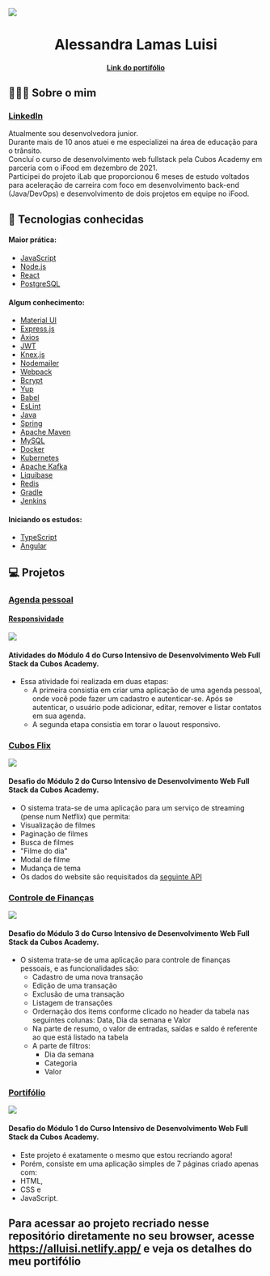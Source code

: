 ![](https://uploaddeimagens.com.br/images/003/954/960/original/Sobre.png?1658708145)

<h1 align="center">
  Alessandra Lamas Luisi
</h1>
<h4 align="center">
  <a href="https://alluisi.netlify.app/">Link do portifólio</a>
</h4>

## 👩🏻‍💻 Sobre o mim

### [LinkedIn](https://www.linkedin.com/in/alessandra-lamas-luisi-64b8b438/)</br>
Atualmente sou desenvolvedora junior.
</br>
Durante mais de 10 anos atuei e me especializei na área de educação para o trânsito.
</br>
Concluí o curso de desenvolvimento web fullstack pela Cubos Academy em parceria com o iFood em dezembro de 2021.
</br>
Participei do projeto iLab que proporcionou 6 meses de estudo voltados para aceleração de carreira com foco em desenvolvimento back-end (Java/DevOps) e desenvolvimento de dois projetos em equipe no iFood.

## 🚀 Tecnologias conhecidas

#### Maior prática:
- [JavaScript](https://www.javascript.com/)
- [Node.js](https://nodejs.org/)
- [React](https://pt-br.reactjs.org/)
- [PostgreSQL](https://www.postgresql.org/)

#### Algum conhecimento:
- [Material UI](https://mui.com/pt/)
- [Express.js](https://expressjs.com/pt-br/)
- [Axios](https://axios-http.com/ptbr/docs/intro)
- [JWT](https://jwt.io/)
- [Knex.js](http://knexjs.org/)
- [Nodemailer](https://nodemailer.com/about/)
- [Webpack](https://webpack.js.org/)
- [Bcrypt](https://www.npmjs.com/package/bcrypt)
- [Yup](https://www.npmjs.com/package/yup)
- [Babel](https://babeljs.io/)
- [EsLint](https://eslint.org/)
- [Java](https://www.java.com/pt-BR/)
- [Spring](https://spring.io/)
- [Apache Maven](https://maven.apache.org/)
- [MySQL](https://www.mysql.com/)
- [Docker](https://www.docker.com/)
- [Kubernetes](https://kubernetes.io/pt-br/)
- [Apache Kafka](https://kafka.apache.org/)
- [Liquibase](https://www.liquibase.org/)
- [Redis](https://redis.io/)
- [Gradle](https://gradle.org/)
- [Jenkins](https://www.jenkins.io/)

#### Iniciando os estudos:
- [TypeScript](https://www.typescriptlang.org/)
- [Angular](https://angular.io/)

## 💻 Projetos
### [Agenda pessoal](https://github.com/alluisi/web-fullstack-cubos-academy-ifood/tree/master/modulo-04/front-end/2021-10-26-pratica/exercicios)
#### [Responsividade](https://github.com/alluisi/web-fullstack-cubos-academy-ifood/tree/master/modulo-04/front-end/2021-10-28-layouts-fluidos-e-responsivos/exercicios)
![](https://uploaddeimagens.com.br/images/003/939/500/original/responsividade.png?1657656709)
#### Atividades do Módulo 4 do Curso Intensivo de Desenvolvimento Web Full Stack da Cubos Academy.
- Essa atividade foi realizada em duas etapas:
   - A primeira consistia em criar uma aplicação de uma agenda pessoal, onde você pode fazer um cadastro e autenticar-se. Após se autenticar, o usuário pode adicionar, editar, remover e listar contatos em sua agenda.
   - A segunda etapa consistia em torar o lauout responsivo.

### [Cubos Flix](https://github.com/alluisi/desafio-modulo-2-ifood-cubos)
![](https://uploaddeimagens.com.br/images/003/939/162/original/cubosFlix.png?1657652865)
#### Desafio do Módulo 2 do Curso Intensivo de Desenvolvimento Web Full Stack da Cubos Academy.
- O sistema trata-se de uma aplicação para um serviço de streaming (pense num Netflix) que permita:
 - Visualização de filmes
 - Paginação de filmes
 - Busca de filmes
 - "Filme do dia"
 - Modal de filme
 - Mudança de tema
- Os dados do website são requisitados da [seguinte API](https://tmdb-proxy.cubos-academy.workers.dev/)

### [Controle de Finanças](https://github.com/alluisi/desafio-modulo-3-ifood-cubos)
![](https://uploaddeimagens.com.br/images/003/939/154/original/dindin.png?1657652371)
#### Desafio do Módulo 3 do Curso Intensivo de Desenvolvimento Web Full Stack da Cubos Academy.
- O sistema trata-se de uma aplicação para controle de finanças pessoais, e as funcionalidades são:
   - Cadastro de uma nova transação
   - Edição de uma transação
   - Exclusão de uma transação
   - Listagem de transações
   - Ordernação dos items conforme clicado no header da tabela nas seguintes colunas: Data, Dia da semana e Valor
   - Na parte de resumo, o valor de entradas, saídas e saldo é referente ao que está listado na tabela
   - A parte de filtros:
     - Dia da semana
     - Categoria
     - Valor

### [Portifólio](https://github.com/alluisi/desafio-frontend-modulo1-integral)
![](https://uploaddeimagens.com.br/images/003/939/561/original/portifolio.png?1657658764)
#### Desafio do Módulo 1 do Curso Intensivo de Desenvolvimento Web Full Stack da Cubos Academy.
- Este projeto é exatamente o mesmo que estou recriando agora!
- Porém, consiste em uma aplicação simples de 7 páginas criado apenas com:
 - HTML,
 - CSS e
 - JavaScript.

## Para acessar ao projeto recriado nesse repositório diretamente no seu browser, acesse https://alluisi.netlify.app/ e veja os detalhes do meu portifólio
